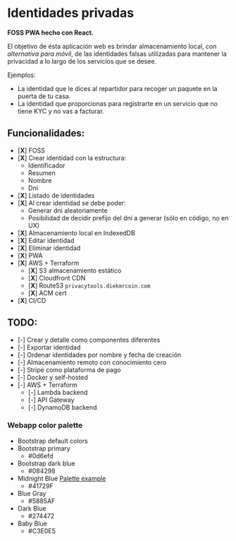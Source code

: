 # Identidades privadas

**FOSS PWA hecho con React.**

El objetivo de ésta aplicación web es brindar almacenamiento local, _con alternativa para móvil_, de las identidades falsas utilizadas para mantener la privacidad a lo largo de los servicios que se desee.

Ejemplos:

- La identidad que le dices al repartidor para recoger un paquete en la puerta de tu casa.
- La identidad que proporcionas para registrarte en un servicio que no tiene KYC y no vas a facturar.

## Funcionalidades:

- [**X**] FOSS
- [**X**] Crear identidad con la estructura:
  - Identificador
  - Resumen
  - Nombre
  - Dni
- [**X**] Listado de identidades
- [**X**] Al crear identidad se debe poder:
  - Generar dni aleatoriamente
  - Posibilidad de decidir prefijo del dni a generar (sólo en código, no en UX)
- [**X**] Almacenamiento local en IndexedDB
- [**X**] Editar identidad
- [**X**] Eliminar identidad
- [**X**] PWA
- [**X**] AWS + Terraform
  - [**X**] S3 almacenamiento estático
  - [**X**] Cloudfront CDN
  - [**X**] Route53 `privacytools.diekmrcoin.com`
  - [**X**] ACM cert
- [**X**] CI/CD

## TODO:

- [-] Crear y detalle como componentes diferentes
- [-] Exportar identidad
- [-] Ordenar identidades por nombre y fecha de creación
- [-] Almacenamiento remoto con conocimiento cero
- [-] Stripe como plataforma de pago
- [-] Docker y self-hosted
- [-] AWS + Terraform
  - [-] Lambda backend
  - [-] API Gateway
  - [-] DynamoDB backend

### Webapp color palette

- Bootstrap default colors
- Bootstrap primary
  - #0d6efd
- Bootstrap dark blue
  - #084298
- Midnight Blue [Palette example](https://www.canva.com/colors/color-palettes/window-tide/)
  - #41729F
- Blue Gray
  - #5885AF
- Dark Blue
  - #274472
- Baby Blue
  - #C3E0E5
